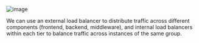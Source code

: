 ![image](https://github.com/user-attachments/assets/edfcf0ff-a10a-48ab-9760-e852629ac01b)


We can use an external load balancer to distribute traffic across different components (frontend, backend, middleware), and internal load balancers within each tier to balance traffic across instances of the same group.
